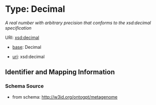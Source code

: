 # Type: Decimal


_A real number with arbitrary precision that conforms to the xsd:decimal specification_


URI: [xsd:decimal](http://www.w3.org/2001/XMLSchema#decimal)

* [base](https://w3id.org/linkml/base): Decimal

* [uri](https://w3id.org/linkml/uri): xsd:decimal









## Identifier and Mapping Information







### Schema Source


* from schema: http://w3id.org/ontogpt/metagenome



